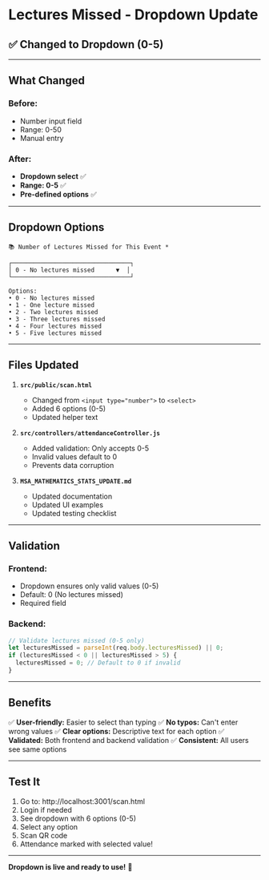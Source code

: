 # Lectures Missed - Dropdown Update

## ✅ Changed to Dropdown (0-5)

---

## What Changed

### **Before:**
- Number input field
- Range: 0-50
- Manual entry

### **After:**
- **Dropdown select** ✅
- **Range: 0-5** ✅
- **Pre-defined options** ✅

---

## Dropdown Options

```
📚 Number of Lectures Missed for This Event *

┌─────────────────────────────────┐
│ 0 - No lectures missed      ▼  │
└─────────────────────────────────┘

Options:
• 0 - No lectures missed
• 1 - One lecture missed
• 2 - Two lectures missed
• 3 - Three lectures missed
• 4 - Four lectures missed
• 5 - Five lectures missed
```

---

## Files Updated

1. **`src/public/scan.html`**
   - Changed from `<input type="number">` to `<select>`
   - Added 6 options (0-5)
   - Updated helper text

2. **`src/controllers/attendanceController.js`**
   - Added validation: Only accepts 0-5
   - Invalid values default to 0
   - Prevents data corruption

3. **`MSA_MATHEMATICS_STATS_UPDATE.md`**
   - Updated documentation
   - Updated UI examples
   - Updated testing checklist

---

## Validation

### **Frontend:**
- Dropdown ensures only valid values (0-5)
- Default: 0 (No lectures missed)
- Required field

### **Backend:**
```javascript
// Validate lectures missed (0-5 only)
let lecturesMissed = parseInt(req.body.lecturesMissed) || 0;
if (lecturesMissed < 0 || lecturesMissed > 5) {
  lecturesMissed = 0; // Default to 0 if invalid
}
```

---

## Benefits

✅ **User-friendly:** Easier to select than typing
✅ **No typos:** Can't enter wrong values
✅ **Clear options:** Descriptive text for each option
✅ **Validated:** Both frontend and backend validation
✅ **Consistent:** All users see same options

---

## Test It

1. Go to: http://localhost:3001/scan.html
2. Login if needed
3. See dropdown with 6 options (0-5)
4. Select any option
5. Scan QR code
6. Attendance marked with selected value!

---

**Dropdown is live and ready to use!** 🎉
